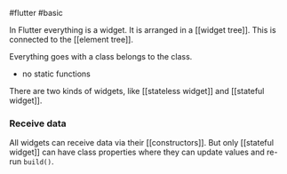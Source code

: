 #flutter #basic 

In Flutter everything is a widget. It is arranged in a [[widget tree]]. This is connected to the [[element tree]].

Everything goes with a class belongs to the class.
- no static functions

There are two kinds of widgets, like [[stateless widget]] and [[stateful widget]].

### Receive data
All widgets can receive data via their [[constructors]]. But only [[stateful widget]] can have class properties where they can update values and re-run `build()`.